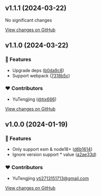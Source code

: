 ## v1.1.1 (2024-03-22)

No significant changes

[View changes on GitHub](https://github.com/tjx666/unplugin-detect-duplicated-deps/compare/v1.1.0...v1.1.1 (2024-03-22))

## v1.1.0 (2024-03-22)

### 🚀 Features

- Upgrade deps ([b0da9c8](https://github.com/tjx666/unplugin-detect-duplicated-deps/commit/b0da9c8))
- Support webpack ([7318b5c](https://github.com/tjx666/unplugin-detect-duplicated-deps/commit/7318b5c))

### ❤️ Contributors

- YuTengjing ([@tjx666](http://github.com/tjx666))

[View changes on GitHub](https://github.com/tjx666/unplugin-detect-duplicated-deps/compare/v1.0.0...v1.1.0 (2024-03-22))

## v1.0.0 (2024-01-19)

### 🚀 Features

- Only support esm & node18+ ([d6b1614](https://github.com/tjx666/unplugin-detect-duplicated-deps/commit/d6b1614))
- Ignore version support \* value ([a2ae33d](https://github.com/tjx666/unplugin-detect-duplicated-deps/commit/a2ae33d))

### ❤️ Contributors

- YuTengjing <ytj2713151713@gmail.com>

[View changes on GitHub](https://github.com/tjx666/unplugin-detect-duplicated-deps/compare/v0.4.0...v1.0.0 '2024-01-19')
